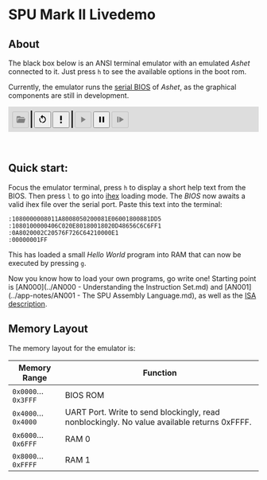# SPU Mark II Livedemo

<link rel="stylesheet" href="xterm/xterm.css" />
<script src="xterm/xterm.js"></script>
<style type="text/css">
#emulator-controls {
  /* border-left: 1px solid black; */
  /* border-right: 1px solid black; */
  /* border-bottom: 1px solid black; */
  /* border-bottom-left-radius: 8px; */
  /* border-bottom-right-radius: 8px; */
  background-color: #00000020;
  padding: 8px;
}
#emulator-controls button {
  width: 2.5em;
  height: 2.5em;
  padding: 4px;
}
#emulator-controls button svg {
  width: 1.5em;
  height: 1.5em;
  fill: black;
}
#emulator-controls button:disabled svg {
  fill: gray;
}
#emulator-controls separator {
  display: inline-block;
  border-left: 3px inset gray;
  height: 2.5em;
  vertical-align: bottom;
}
</style>

## About

The black box below is an ANSI terminal emulator with an emulated *Ashet* connected to it. Just press `h` to see the available options in the boot rom.

Currently, the emulator runs the [serial BIOS](https://github.com/MasterQ32/spu-mark-ii/blob/master/apps/web-firmware/main.asm) of *Ashet*, as the graphical components are still in development.

<div id="live-terminal"></div>

<div id="emulator-controls">
    <button id="emulator-load" type="button" title="Load firmware" onclick="beginUserSelectFile()" disabled><svg viewBox="0 0 24 24">
    <path d="M19,20H4C2.89,20 2,19.1 2,18V6C2,4.89 2.89,4 4,4H10L12,6H19A2,2 0 0,1 21,8H21L4,8V18L6.14,10H23.21L20.93,18.5C20.7,19.37 19.92,20 19,20Z" />
</svg></button>
    <separator></separator>
    <button id="emulator-reset" type="button" title="Reset CPU" onclick="invokeReset()"><svg viewBox="0 0 24 24">
    <path d="M12,4C14.1,4 16.1,4.8 17.6,6.3C20.7,9.4 20.7,14.5 17.6,17.6C15.8,19.5 13.3,20.2 10.9,19.9L11.4,17.9C13.1,18.1 14.9,17.5 16.2,16.2C18.5,13.9 18.5,10.1 16.2,7.7C15.1,6.6 13.5,6 12,6V10.6L7,5.6L12,0.6V4M6.3,17.6C3.7,15 3.3,11 5.1,7.9L6.6,9.4C5.5,11.6 5.9,14.4 7.8,16.2C8.3,16.7 8.9,17.1 9.6,17.4L9,19.4C8,19 7.1,18.4 6.3,17.6Z" />
</svg></button>
    <button id="emulator-nmi" type="button" title="Trigger NMI" onclick="invokeNmi()"><svg viewBox="0 0 24 24">
    <path d="M10 3H14V14H10V3M10 21V17H14V21H10Z" />
</svg></button>
    <separator></separator>
    <button id="emulator-start" type="button" title="Start emulation"  onclick="startEmulation()" disabled><svg viewBox="0 0 24 24">
    <path d="M8,5.14V19.14L19,12.14L8,5.14Z" />
</svg></button>
    <button id="emulator-stop" type="button" title="Pause emulation" onclick="pauseEmulation()" ><svg viewBox="0 0 24 24">
    <path d="M14,19H18V5H14M6,19H10V5H6V19Z" />
</svg></button>
    <button id="emulator-step" type="button" title="Single-step" onclick="tickEmulation()"  disabled><svg viewBox="0 0 24 24">
    <path d="M5,5V19H8V5M10,5V19L21,12" />
</svg></button>
</div>

<p style="display: none">
  <input id="emulator-file-select" type="file">
</p>

<script type="text/javascript" src="livedemo.js"></script>

&nbsp;

## Quick start:

Focus the emulator terminal, press `h` to display a short help text from the BIOS. Then press `l` to go into [ihex](https://en.wikipedia.org/wiki/Intel_HEX) loading mode. The *BIOS* now awaits a valid ihex file over the serial port. Paste this text into the terminal:

```ihex
:1080000008011A8008050200081E06001800881DD5
:1080100000406C020E80180018020D48656C6C6FF1
:0A8020002C20576F726C64210000E1
:00000001FF
```

This has loaded a small *Hello World* program into RAM that can now be executed by pressing `g`.

Now you know how to load your own programs, go write one! Starting point is [AN000](../AN000 - Understanding the Instruction Set.md) and [AN001](../app-notes/AN001 - The SPU Assembly Language.md), as well as the [ISA description](../specs/spu-mark-ii.md).


## Memory Layout

The memory layout for the emulator is:

| Memory Range        | Function          |
|---------------------|-------------------|
| `0x0000`…`0x3FFF` | BIOS ROM          |
| `0x4000`…`0x4000` | UART Port. Write to send blockingly, read nonblockingly. No value available returns 0xFFFF. |
| `0x6000`…`0x6FFF` | RAM 0             |
| `0x8000`…`0xFFFF` | RAM 1             |
